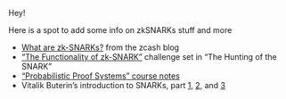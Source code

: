 Hey!

Here is a spot to add some info on zkSNARKs stuff and more

* [What are zk-SNARKs?](https://z.cash/technology/zksnarks.html) from the zcash blog
* [“The Functionality of zk-SNARK”](http://qed-it.com/2017/07/challenge-one-the-functionality-of-zk-snark/) challenge set in “The Hunting of the SNARK”
* [“Probabilistic Proof Systems” course notes](http://people.cs.georgetown.edu/jthaler/COSC544.html)
* Vitalik Buterin’s introduction to SNARKs, part [1](https://medium.com/@VitalikButerin/quadratic-arithmetic-programs-from-zero-to-hero-f6d558cea649), [2](https://medium.com/@VitalikButerin/exploring-elliptic-curve-pairings-c73c1864e627), and [3](https://medium.com/@VitalikButerin/zk-snarks-under-the-hood-b33151a013f6)

